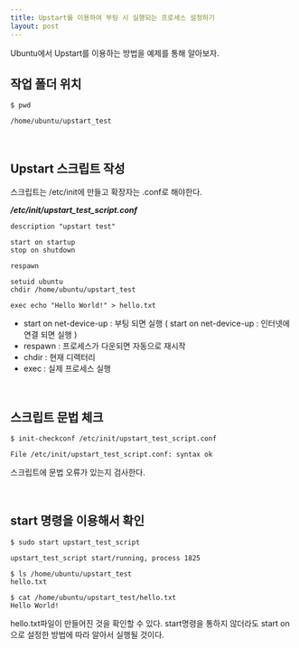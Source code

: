 ```yaml
---
title: Upstart를 이용하여 부팅 시 실행되는 프로세스 설정하기
layout: post
---
```


Ubuntu에서 Upstart를 이용하는 방법을 예제를 통해 알아보자.


## 작업 폴더 위치 

```
$ pwd

/home/ubuntu/upstart_test
```  

<br>  

## Upstart 스크립트 작성  

스크립트는 /etc/init에 만들고 확장자는 .conf로 해야한다.  


__*/etc/init/upstart_test_script.conf*__  

```
description "upstart test"

start on startup
stop on shutdown

respawn

setuid ubuntu
chdir /home/ubuntu/upstart_test

exec echo "Hello World!" > hello.txt
```  

- start on net-device-up : 부팅 되면 실행 ( start on net-device-up : 인터넷에 연결 되면 실행 )  
- respawn : 프로세스가 다운되면 자동으로 재시작  
- chdir : 현재 디렉터리  
- exec : 실제 프로세스 실행  


<br>  

## 스크립트 문법 체크  


```
$ init-checkconf /etc/init/upstart_test_script.conf

File /etc/init/upstart_test_script.conf: syntax ok
```  
스크립트에 문법 오류가 있는지 검사한다.  

<br>  

## start 명령을 이용해서 확인  

```
$ sudo start upstart_test_script

upstart_test_script start/running, process 1825

$ ls /home/ubuntu/upstart_test
hello.txt

$ cat /home/ubuntu/upstart_test/hello.txt
Hello World!
```  

hello.txt파일이 만들어진 것을 확인할 수 있다.
start명령을 통하지 않더라도 start on 으로 설정한 방법에 따라 알아서 실행될 것이다.
